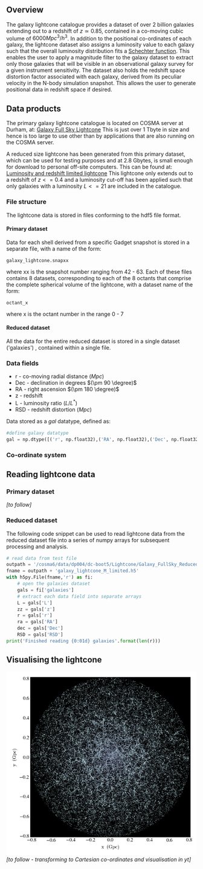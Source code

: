 ## Overview
The galaxy lightcone catalogue provides a dataset of over 2 billion galaxies extending out to a redshift of $z \simeq 0.85$, contained in a co-moving cubic volume of $6000 Mpc^3/h^3$.  In addition to the positional co-ordinates of each galaxy, the lightcone dataset also assigns a luminosity value to each galaxy such that the overall luminosity distribution fits a [Schechter function](#luminosity).  This enables the user to apply a magnitude filter to the galaxy dataset to extract only those galaxies that will be visible in an observational galaxy survey for a given instrument sensitivity.
The dataset also holds the redshift space distortion factor associated with each galaxy, derived from its peculiar velocity in the N-body simulation snapshot.  This allows the user to generate positional data in redshift space if desired.

## Data products
The primary galaxy lightcone catalogue is located on COSMA server at Durham, at:
[Galaxy Full Sky Lightcone](/cosma6/data/dp004/dc-boot5/Lightcone/Galaxy_FullSky)
This is just over 1 Tbyte in size and hence is too large to use other than by applications that are also running on the COSMA server.

A reduced size lightcone has been generated from this primary dataset, which can be used for testing purposes and at 2.8 Gbytes, is small enough for download to personal off-site computers.  This can be found at:
[Luminosity and redshift limited lightcone](/cosma6/data/dp004/dc-boot5/Lightcone/Galaxy_FullSky_Reduced/galaxy_lightcone_M_limited.h5)
This lightcone only extends out to a redshift of $z<=0.4$ and a luminosity cut-off has been applied such that only galaxies with a luminosity $L<= 21$ are included in the catalogue.

### File structure
The lightcone data is stored in files conforming to the hdf5 file format.
#### Primary dataset
Data for each shell derived from a specific Gadget snapshot is stored in a separate file, with a name of the form:
```
galaxy_lightcone.snapxx
```
where xx is the snapshot number ranging from 42 - 63.
Each of these files contains 8 datasets, corresponding to each of the 8 octants that comprise the complete spherical volume of the lightcone, with a dataset name of the form:
```
octant_x
```
where x is the octant number in the range 0 - 7
#### Reduced dataset
All the data for the entire reduced dataset is stored in a single dataset ('galaxies') , contained within a single file.

### Data fields
* r - co-moving radial distance $(Mpc)$
* Dec - declination in degrees $(\pm 90 \degree)$
* RA - right ascension  $(\pm 180 \degree)$
* z - redshift
* L - luminosity ratio $(L/L^*)$
* RSD - redshift distortion $(Mpc)$

Data stored as a *gal* datatype, defined as:
```python
#define galaxy datatype
gal = np.dtype([('r', np.float32),('RA', np.float32),('Dec', np.float32),('z', np.float32),('RSD', np.float32),('L', np.float32)])
```
### Co-ordinate system

## Reading lightcone data
### Primary dataset
*[to follow]*
### Reduced dataset

The following code snippet can be used to read lightcone data from the reduced dataset file into a series of numpy arrays for subsequent processing and analysis.
``` python
# read data from test file
outpath = '/cosma6/data/dp004/dc-boot5/Lightcone/Galaxy_FullSky_Reduced/'
fname = outpath + 'galaxy_lightcone_M_limited.h5'
with h5py.File(fname,'r') as fi:
    # open the galaxies dataset
    gals = fi['galaxies']
    # extract each data field into separate arrays
    L = gals['L']
    zz = gals['z']
    r = gals['r']
    ra = gals['RA']
    dec = gals['Dec']
    RSD = gals['RSD']
print('Finished reading {0:01d} galaxies'.format(len(r)))
```
## Visualising the lightcone
![Luminosity limited galaxy lightcone](https://github.com/rajbooth/Lightcone/raw/master/images/FullSky_Galaxy_Slice_M0-19.png)
*[to follow - transforming to Cartesian co-ordinates and visualisation in yt]*

<!--stackedit_data:
eyJoaXN0b3J5IjpbNDg0NDU0MDQwLC0xNDE1MTE4NTk5LDE4MT
E0Mjk3OTUsLTE0NzM1MzkzODcsLTEwNTMyNzIwMjgsMTQxODk3
NjQwMSw0NjU0NTc3NzIsMTczMDk2NDA2LC03NjEzMDcyNzYsNz
UzMzc1Njc3LDIwODMwNTk2MTIsLTE2MzU2NDEwNzUsMTgwNjMx
NzUzLDg3MTk4NTU2Myw5MTgxOTk0NTEsMTQ4MDgzMzQsLTkzNz
k4ODYxOCw2MDA1NDE4NzgsLTE4NjE4OTQwODZdfQ==
-->